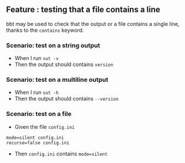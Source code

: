 ## Feature : testing that a file contains a line

bbt may be used to check that the output or a file contains a single line, thanks to the `contains` keyword.

### Scenario: test on a string output

  - When I run `sut -v`
  - Then the output should contains `version`

### Scenario: test on a multiline output

  - When I run `sut -h`
  - Then the output should contains `--version`

### Scenario: test on a file

  - Given the file `config.ini` 
  ```
  mode=silent config.ini
  recurse=false config.ini
  ```
  - Then `config.ini` contains `mode=silent`

